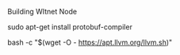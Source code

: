 Building WItnet Node

sudo apt-get install protobuf-compiler

bash -c "$(wget -O - https://apt.llvm.org/llvm.sh)"
